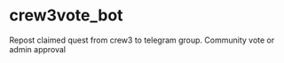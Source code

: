 # crew3vote_bot
Repost claimed quest from crew3 to telegram group. Сommunity vote or admin approval
